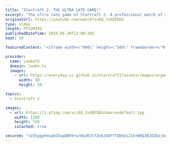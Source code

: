 ```yaml
---
title: "StarCraft 2: THE ULTRA LATE GAME!"
excerpt: "The ultra late game of StarCraft 2. A professional match of Zerg vs Protoss! Subscribe for more videos: http://lowko.tv/youtube More StarCraft 2: https://www.youtube.com/watch?v=NI3-ujm7Ru8  Denver versus Harstem in a really cool game of Zerg vs Protoss. Both players take significant amounts of damage,"
originalUrl: https://youtube.com/watch?v=EQ_JvXQFDEU
type: video
length: PT32M34S
publishedDateTime: 2019-05-30T12:00:39Z
heat: 50

featuredContent: "<iframe width=\"800\" height=\"500\" frameborder=\"0\" src=\"https://www.youtube.com/embed/EQ_JvXQFDEU\" allow=\"accelerometer; autoplay; encrypted-media; gyroscope; picture-in-picture\" allowfullscreen></iframe>"

provider:
  name: LowkoTV
  domain: lowko.tv
  images:
    - url: https://everyday-cc.github.io/starcraft2/assets/images/organizations/lowko.tv-50x50.jpg
      width: 50
      height: 50

topics:
  - StarCraft 2

images:
  - url: https://i.ytimg.com/vi/EQ_JvXQFDEU/maxresdefault.jpg
    width: 1280
    height: 720
    isCached: true

secured: "sV35gqyKmsabG5upBBFK+u/Wa3E3lFZo6J4OFfTQbhUi21k+NRQ3BJDZDzjbu82KX4mHahNItMG/5sNbI9s9CaeDlyRvJfh5xcM3hn7WId3JrrOZJxaPevAmGUiKAQ1HgvJ3jSNy2dToP1dM7+we2gGGDEKwErqKH9n5aL8/2Azmj1I5kz1NmdJsCY9jrPs6DuwmFn5AEVqUjr4nnjGCKVv8H/IHtcVC0D9u8GZ/Fl16Bi46nK0CJPXqWkl7hPKl0eyB76XcfCINAIsIjVnoiHOSubZaGNaWmyZorPi2bxyz1CZ1N2rFtFqH2JlsQbGApidO30zQ3CusNom9Dkvm6ChLyH008wzu68i8Jw8N4DJSLjL7EcyLZ6ZWVMYmimbdUmts5Rsx6HZiGnEnD8CAB0rBFUmzN3iWpRamFHMY8Oo=;2NRzyunamk7A9ISbQyFilg=="
---
```


